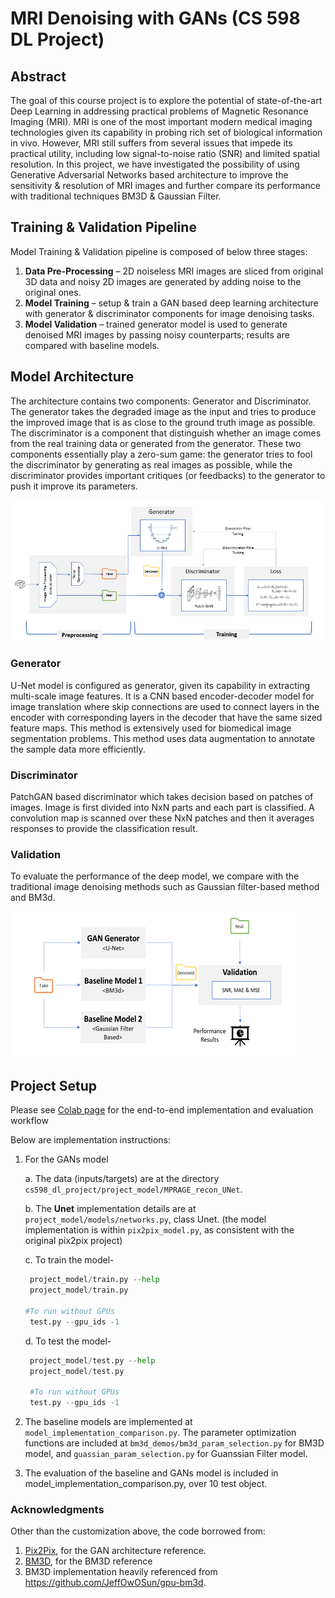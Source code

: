 
# MRI Denoising with GANs (CS 598 DL Project)

## Abstract

The goal of this course project is to explore the potential of state-of-the-art Deep Learning in addressing practical problems of Magnetic Resonance Imaging (MRI). MRI is one of the most important modern medical imaging technologies given its capability in probing rich set of biological information in vivo. However, MRI still suffers from several issues that impede its practical utility, including low signal-to-noise ratio (SNR) and limited spatial resolution. In this project, we have investigated the possibility of using Generative Adversarial Networks based architecture to improve the sensitivity & resolution of MRI images and further compare its performance with traditional techniques BM3D & Gaussian Filter.

## Training & Validation Pipeline
Model Training & Validation pipeline is composed of below three stages: 

1. **Data Pre-Processing** – 2D noiseless MRI images are sliced from original 3D data and noisy 2D images are generated by adding noise to the original ones.
2. **Model Training** – setup & train a GAN based deep learning architecture with generator & discriminator components for image denoising tasks.  
3. **Model Validation** – trained generator model is used to generate denoised MRI images by passing noisy counterparts; results are compared with baseline models.

## Model Architecture
The architecture contains two components:  Generator and Discriminator. The generator takes the degraded image as the input and tries to produce the improved image that is as close to the ground truth image as possible. The discriminator is a component that distinguish whether an image comes from the real training data or generated from the generator. These two components essentially play a zero-sum game: the generator tries to fool the discriminator by generating as real images as possible, while the discriminator provides important critiques (or feedbacks) to the generator to push it improve its parameters.

![Model Architecture](architecture.jpg)

### Generator
U-Net model is configured as generator, given its capability in extracting multi-scale image features. It is a CNN based encoder-decoder model for image translation where skip connections are used to connect layers in the encoder with corresponding layers in the decoder that have the same sized feature maps. This method is extensively used for biomedical image segmentation problems. This method uses data augmentation to annotate the sample data more efficiently.

### Discriminator
PatchGAN based discriminator which takes decision based on patches of images. Image is first divided into NxN parts and each part is classified. A convolution map is scanned over these NxN patches and then it averages responses to provide the classification result.

### Validation
To evaluate the performance of the deep model, we compare with the traditional image denoising methods such as Gaussian filter-based method and BM3d. 

![Model Architecture](validation.jpg)

## Project Setup
Please see [Colab page](https://colab.research.google.com/drive/1JQ7rJShfHBGl-DF3VG9ujV62y774dAYg?usp=sharing) for the end-to-end implementation and evaluation workflow

Below are implementation instructions:
1. For the GANs model
   
    a. The data (inputs/targets) are at the directory `cs598_dl_project/project_model/MPRAGE_recon_UNet`.
    
    b. The **Unet** implementation details are at `project_model/models/networks.py`, class Unet. (the model implementation is within `pix2pix_model.py`, as consistent with the original pix2pix project)
    
    c. To train the model-
   ```python
    project_model/train.py --help
    project_model/train.py
    
   #To run without GPUs
    test.py --gpu_ids -1
   ```
    d. To test the model-
   ```python
    project_model/test.py --help
    project_model/test.py
   
    #To run without GPUs
    test.py --gpu_ids -1
   ```
2. The baseline models are implemented at `model_implementation_comparison.py`. The parameter optimization functions are included at `bm3d_demos/bm3d_param_selection.py` for BM3D model, and `guassian_param_selection.py` for Guanssian Filter model.
3. The evaluation of the baseline and GANs model is included in model_implementation_comparison.py, over 10 test object.

### Acknowledgments
Other than the customization above, the code borrowed from:
1. [Pix2Pix](https://github.com/phillipi/pix2pix), for the GAN architecture reference.
2. [BM3D](https://pypi.org/project/bm3d/), for the BM3D reference
3. BM3D implementation heavily referenced from https://github.com/JeffOwOSun/gpu-bm3d.
